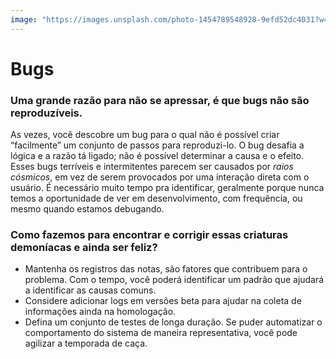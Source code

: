 ```yaml
---
image: "https://images.unsplash.com/photo-1454789548928-9efd52dc4031?w=500&auto=format&fit=crop&q=60&ixlib=rb-4.0.3&ixid=M3wxMjA3fDB8MHxjb2xsZWN0aW9uLXBhZ2V8OXwyTWptbWlzV0JQTXx8ZW58MHx8fHx8"
---
```


# Bugs

### Uma grande razão para não se apressar, é que bugs não são reproduzíveis.

As vezes, você descobre um bug para o qual não é possível criar “facilmente” um conjunto de passos para reproduzi-lo. O bug desafia a lógica e a razão tá ligado; não é possível determinar a causa e o efeito. Esses bugs terríveis e intermitentes parecem ser causados por _raios cósmicos_, em vez de serem provocados por uma interação direta com o usuário. É necessário muito tempo pra identificar, geralmente porque nunca temos a oportunidade de ver em desenvolvimento, com frequência, ou mesmo quando estamos debugando.

### Como fazemos para encontrar e corrigir essas criaturas demoníacas e ainda ser feliz?

- Mantenha os registros das notas, são fatores que contribuem para o problema. Com o tempo, você poderá identificar um padrão que ajudará a identificar as causas comuns.
- Considere adicionar logs em versões beta para ajudar na coleta de informações ainda na homologação.
- Defina um conjunto de testes de longa duração. Se puder automatizar o comportamento do sistema de maneira representativa, você pode agilizar a temporada de caça.
